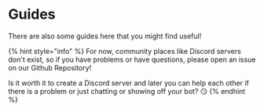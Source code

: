 # Guides

There are also some guides here that you might find useful!

{% hint style="info" %}
For now, community places like Discord servers don't exist, so if you have problems or have questions, please open an issue on our Github Repository!

Is it worth it to create a Discord server and later you can help each other if there is a problem or just chatting or showing off your bot? 😏
{% endhint %}
